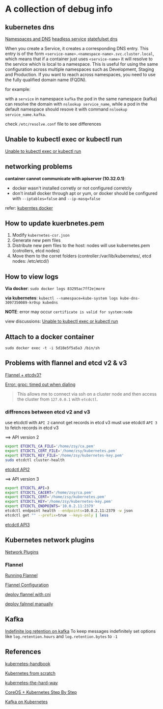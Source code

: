 # A collection of debug info

## kubernetes dns

[Namespaces and DNS](https://kubernetes.io/docs/concepts/overview/working-with-objects/namespaces/)
[headless service](https://kubernetes.io/docs/concepts/services-networking/service/#headless-services)
[statefulset dns](https://kubernetes.io/docs/concepts/workloads/controllers/statefulset/)

When you create a Service, it creates a corresponding DNS entry. This entry is of the form `<service-name>.<namespace-name>.svc.cluster.local`, which means that if a container just uses `<service-name>` it will resolve to the service which is local to a namespace. This is useful for using the same configuration across multiple namespaces such as Development, Staging and Production. If you want to reach across namespaces, you need to use the fully qualified domain name (FQDN).

for example:

with a `service` in namespace `kafka`
the pod in the same namespace (kafka) can resolve the domain with `nslookup service_name`, while
a pod in the default namespace should resove it with command `nslookup service_name.kafka`.

check `/etc/resolve.conf` file to see differences

## Unable to kubectl exec or kubectl run

[Unable to kubectl exec or kubectl run](https://github.com/kelseyhightower/kubernetes-the-hard-way/issues/146)

## networking problems

**container cannot communicate with apiserver (10.32.0.1)**:

* docker wasn't installed corretly or not configured corretcly
* don't install docker through apt or yum, or docker should be configured with `--iptables=false` and `--ip-masq=false`

refer: [kuberntes docker](https://kubernetes.io/docs/getting-started-guides/scratch/#docker)

## How to update kuerbnetes.pem

1. Modify `kubernetes-csr.json`
1. Generate new pem files
1. Distribute new pem files to the host: nodes will use kubernetes.pem (cotrollers, etcd nodes)
1. Move them to the corret folders (controller:/var/lib/kubernetes/, etcd nodes: /etc/etcd/)

## How to view logs

**Via docker**: `sudo docker logs 83295ac7ff2e|more`

**via kubernetes**: `kubectl --namespace=kube-system logs kube-dns-3097350089-kr0sp kubedns`

**NOTE**: error may occur `certificate is valid for system:node`

view discussions: [Unable to kubectl exec or kubectl run](https://github.com/kelseyhightower/kubernetes-the-hard-way/issues/146)

## Attach to a docker container

`sudo docker exec -t -i 5d18e5f5a5a3 /bin/sh`

## Problems with flannel and etcd v2 & v3

[Flannel + etcdv3?](https://github.com/coreos/flannel/issues/554)

[Error: grpc: timed out when dialing](https://github.com/coreos/etcd/issues/7336)
> This allows me to connect via ssh on a cluster node and then access the cluster from `127.0.0.1` with `etcdctl`.

### diffrences between etcd v2 and v3

use etcdctl with `API 2` cannot get records in etcd v3
must use etcdctl `API 3` to fetch records in etcd v3

==> API version 2

```bash
export ETCDCTL_CA_FILE='/home/zsy/ca.pem'
export ETCDCTL_CERT_FILE='/home/zsy/kubernetes.pem'
export ETCDCTL_KEY_FILE='/home/zsy/kubernetes-key.pem'
sudo etcdctl cluster-health
```

[etcdctl API2](https://github.com/coreos/etcd/blob/master/etcdctl/READMEv2.md)

==> API version 3

```bash
export ETCDCTL_API=3
export ETCDCTL_CACERT='/home/zsy/ca.pem'
export ETCDCTL_CERT='/home/zsy/kubernetes.pem'
export ETCDCTL_KEY='/home/zsy/kubernetes-key.pem'
export ETCDCTL_ENDPOINTS='10.0.2.11:2379'
etcdctl endpoint health --endpoints=10.0.2.11:2379 -w json
etcdctl get "" --prefix=true --keys-only | less
```

[etcdctl API3](https://github.com/coreos/etcd/tree/master/etcdctl)

## Kubernetes network plugins

[Network Plugins](https://kubernetes.io/docs/concepts/cluster-administration/network-plugins/)

### Flannel

[Running Flannel](https://coreos.com/flannel/docs/latest/running.html)

[Flannel Configuration](https://coreos.com/flannel/docs/latest/configuration.html)

[deploy flannel with cni](https://coreos.com/kubernetes/docs/latest/deploy-workers.html)

[deploy falnnel manually](https://github.com/feiskyer/kubernetes-handbook/blob/master/deploy/centos/node-installation.md)

## Kafka

[Indefinite log retention on kafka](https://stackoverflow.com/questions/32818820/indefinite-log-retention-on-kafka)
To keep messages indefinitely set options like `log.retention.hours` and `log.retention.bytes` to `-1`

## References

[kubernetes-handbook](https://github.com/feiskyer/kubernetes-handbook/blob/master/deploy/centos/create-tls-and-secret-key.md)

[Kubernetes from scratch](https://nixaid.com/kubernetes-from-scratch/)

[kubernetes-the-hard-way](https://github.com/kelseyhightower/kubernetes-the-hard-way/blob/4d442675ba44c418be02709f61f192b09c4babc9/docs/01-infrastructure-gcp.md)

[CoreOS + Kubernetes Step By Step](https://coreos.com/kubernetes/docs/latest/getting-started.html)

[Kafka on Kubernetes](https://github.com/Yolean/kubernetes-kafka)